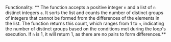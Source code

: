 Functionality: ** The function accepts a positive integer `n` and a list of `n` distinct integers `a`. It sorts the list and counts the number of distinct groups of integers that cannot be formed from the differences of the elements in the list. The function returns this count, which ranges from 1 to `n`, indicating the number of distinct groups based on the conditions met during the loop's execution. If `n` is 1, it will return 1, as there are no pairs to form differences.**